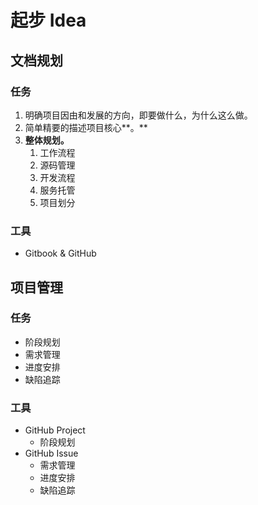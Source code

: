 # 起步 Idea

## 文档规划

### 任务

1. 明确项目因由和发展的方向，即要做什么，为什么这么做。
2. 简单精要的描述项目核心**。**
3. **整体规划。**
   1. 工作流程
   2. 源码管理
   3. 开发流程
   4. 服务托管
   5. 项目划分

### 工具

* Gitbook & GitHub

## 项目管理

### 任务

* 阶段规划
* 需求管理
* 进度安排
* 缺陷追踪

### 工具

* GitHub Project
  * 阶段规划
* GitHub Issue
  * 需求管理
  * 进度安排
  * 缺陷追踪

### 


